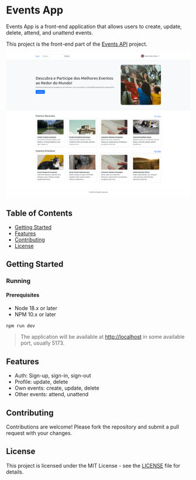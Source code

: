 # Events App

Events App is a front-end application that allows users to create, update, delete, attend, and unattend events.

This project is the front-end part of the [Events API](https://github.com/wesleybertipaglia/events-api) project.

![Screenshot](screenshot.jpg)

## Table of Contents

- [Getting Started](#getting-started)
- [Features](#features)
- [Contributing](#contributing)
- [License](#license)

## Getting Started

### Running

#### Prerequisites

- Node 18.x or later
- NPM 10.x or later

```bash
npm run dev
```

> The application will be available at [http://localhost](http://localhost) in some available port, usually 5173.

## Features

- Auth: Sign-up, sign-in, sign-out
- Profile: update, delete
- Own events: create, update, delete
- Other events: attend, unattend

## Contributing

Contributions are welcome! Please fork the repository and submit a pull request with your changes.

## License

This project is licensed under the MIT License - see the [LICENSE](./LICENSE) file for details.
